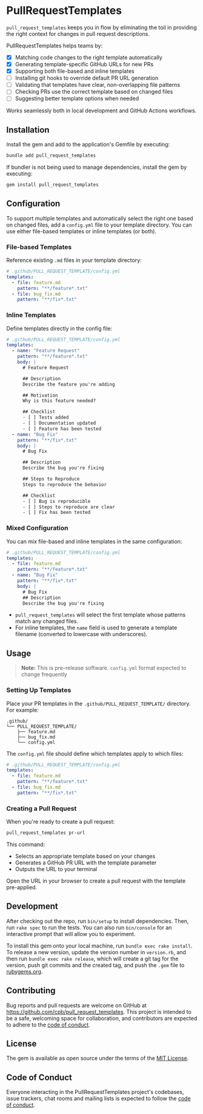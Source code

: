 # PullRequestTemplates

`pull_request_templates` keeps you in flow by eliminating the toil in providing the right context for changes in pull request descriptions.

PullRequestTemplates helps teams by:
- [x] Matching code changes to the right template automatically
- [x] Generating template-specific GitHub URLs for new PRs
- [x] Supporting both file-based and inline templates
- [ ] Installing git hooks to override default PR URL generation
- [ ] Validating that templates have clear, non-overlapping file patterns
- [ ] Checking PRs use the correct template based on changed files
- [ ] Suggesting better template options when needed

Works seamlessly both in local development and GitHub Actions workflows.

## Installation

Install the gem and add to the application's Gemfile by executing:

```bash
bundle add pull_request_templates
```

If bundler is not being used to manage dependencies, install the gem by executing:

```bash
gem install pull_request_templates
```

## Configuration

To support multiple templates and automatically select the right one based on changed files, add a `config.yml` file to your template directory. You can use either file-based templates or inline templates (or both).

### File-based Templates

Reference existing `.md` files in your template directory:

```yaml
# .github/PULL_REQUEST_TEMPLATE/config.yml
templates:
  - file: feature.md
    pattern: "**/feature*.txt"
  - file: bug_fix.md
    pattern: "**/fix*.txt"
```

### Inline Templates

Define templates directly in the config file:

```yaml
# .github/PULL_REQUEST_TEMPLATE/config.yml
templates:
  - name: "Feature Request"
    pattern: "**/feature*.txt"
    body: |
      # Feature Request

      ## Description
      Describe the feature you're adding

      ## Motivation
      Why is this feature needed?

      ## Checklist
      - [ ] Tests added
      - [ ] Documentation updated
      - [ ] Feature has been tested
  - name: "Bug Fix"
    pattern: "**/fix*.txt"
    body: |
      # Bug Fix

      ## Description
      Describe the bug you're fixing

      ## Steps to Reproduce
      Steps to reproduce the behavior

      ## Checklist
      - [ ] Bug is reproducible
      - [ ] Steps to reproduce are clear
      - [ ] Fix has been tested
```

### Mixed Configuration

You can mix file-based and inline templates in the same configuration:

```yaml
# .github/PULL_REQUEST_TEMPLATE/config.yml
templates:
  - file: feature.md
    pattern: "**/feature*.txt"
  - name: "Bug Fix"
    pattern: "**/fix*.txt"
    body: |
      # Bug Fix
      ## Description
      Describe the bug you're fixing
```

- `pull_request_templates` will select the first template whose patterns match any changed files.
- For inline templates, the `name` field is used to generate a template filename (converted to lowercase with underscores).

## Usage

> **Note:** This is pre-release software. `config.yml` format expected to change frequently

### Setting Up Templates

Place your PR templates in the `.github/PULL_REQUEST_TEMPLATE/` directory. For example:

```
.github/
└── PULL_REQUEST_TEMPLATE/
    ├── feature.md
    ├── bug_fix.md
    └── config.yml
```

The `config.yml` file should define which templates apply to which files:

```yaml
# .github/PULL_REQUEST_TEMPLATE/config.yml
templates:
  - file: feature.md
    pattern: "**/feature*.txt"
  - file: bug_fix.md
    pattern: "**/fix*.txt"
```

### Creating a Pull Request

When you're ready to create a pull request:

```bash
pull_request_templates pr-url
```

This command:
- Selects an appropriate template based on your changes
- Generates a GitHub PR URL with the template parameter
- Outputs the URL to your terminal

Open the URL in your browser to create a pull request with the template pre-applied.

## Development

After checking out the repo, run `bin/setup` to install dependencies. Then, run `rake spec` to run the tests. You can also run `bin/console` for an interactive prompt that will allow you to experiment.

To install this gem onto your local machine, run `bundle exec rake install`. To release a new version, update the version number in `version.rb`, and then run `bundle exec rake release`, which will create a git tag for the version, push git commits and the created tag, and push the `.gem` file to [rubygems.org](https://rubygems.org).

## Contributing

Bug reports and pull requests are welcome on GitHub at https://github.com/cpb/pull_request_templates. This project is intended to be a safe, welcoming space for collaboration, and contributors are expected to adhere to the [code of conduct](https://github.com/cpb/pull_request_templates/blob/main/CODE_OF_CONDUCT.md).

## License

The gem is available as open source under the terms of the [MIT License](https://opensource.org/licenses/MIT).

## Code of Conduct

Everyone interacting in the PullRequestTemplates project's codebases, issue trackers, chat rooms and mailing lists is expected to follow the [code of conduct](https://github.com/cpb/pull_request_templates/blob/main/CODE_OF_CONDUCT.md).
